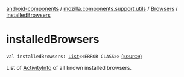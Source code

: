 [android-components](../../index.md) / [mozilla.components.support.utils](../index.md) / [Browsers](index.md) / [installedBrowsers](./installed-browsers.md)

# installedBrowsers

`val installedBrowsers: `[`List`](https://kotlinlang.org/api/latest/jvm/stdlib/kotlin.collections/-list/index.html)`<<ERROR CLASS>>` [(source)](https://github.com/mozilla-mobile/android-components/blob/master/components/support/utils/src/main/java/mozilla/components/support/utils/Browsers.kt#L133)

List of [ActivityInfo](#) of all known installed browsers.


